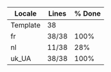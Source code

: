 |  Locale  |  Lines  | % Done|
|----------|---------|-------|
| Template |      38 |       |
| fr       |   38/38 |  100% |
| nl       |   11/38 |   28% |
| uk_UA    |   38/38 |  100% |
